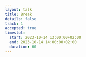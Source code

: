```yaml
---
layout: talk
title: Break
details: false
track: 1
accepted: true
timeslot:
  start: 2023-10-14 13:00:00+02:00
  end: 2023-10-14 14:00:00+02:00
  duration: 60
---
```


<!-- empty //-->
